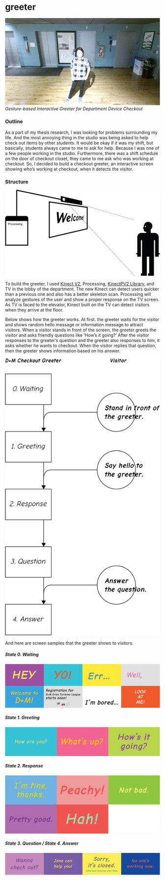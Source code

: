 # greeter
<img src="https://raw.githubusercontent.com/danhobaklab/greeter/master/images/title.png"><br>
<i>Gesture-based Interactive Greeter for Department Device Checkout</i> <br>
<h3>Outline</h3>
<p>As a part of my thesis research, I was looking for problems surrounding my life. And the most annoying thing in the studio was being asked to help check out items by other students. It would be okay if it was my shift, but basically, students always came to me to ask for help. Because I was one of a few people working in the studio. Furthermore, there was a shift schedule on the door of checkout closet, they came to me ask who was working at checkout. So, I decided to build a checkout greeter, an interactive screen showing who’s working at checkout, when it detects the visitor.</p>
<h3>Structure</h3>
<img src="https://raw.githubusercontent.com/danhobaklab/greeter/master/images/greeter-structure.png"><br>
<p>To build the greeter, I used <a href="https://www.microsoft.com/en-us/kinectforwindows/develop/" target="_blank">Kinect V2</a>, Processing, <a href="https://github.com/ThomasLengeling/KinectPV2" target="_blank">KinectPV2 Library</a>, and TV in the lobby of the department. The new Kinect can detect users quicker than a previous one and also has a better skeleton scan. Processing will analyze gestures of the user and show a proper response on the TV screen. As TV is faced to the elevator, Kinect built on the TV can detect visitors when they arrive at the floor.</p>
<p>Below shows how the greeter works. At first. the greeter waits for the visitor and shows random hello message or information message to attract visitors. When a visitor stands in front of the screen, the greeter greets the visitor and asks friendly questions like ‘How’s it going?’ After the visitor responses to the greeter’s question and the greeter also responses to him, it asks whether he wants to checkout. When the visitor replies that question, then the greeter shows information based on his answer.</p>
<img src="https://raw.githubusercontent.com/danhobaklab/greeter/master/images/greeter-algorithm.png"><br>
<p>And here are screen samples that the greeter shows to visitors.</p>
<h5>State 0. Waiting</h5>
<img src="https://raw.githubusercontent.com/danhobaklab/greeter/master/images/greeter-01.png"><br>
<h5>State 1. Greeting</h5>
<img src="https://raw.githubusercontent.com/danhobaklab/greeter/master/images/greeter-02.png"><br>
<h5>State 2. Response</h5>
<img src="https://raw.githubusercontent.com/danhobaklab/greeter/master/images/greeter-03.png"><br>
<h5>State 3. Question / State 4. Answer</h5>
<img src="https://raw.githubusercontent.com/danhobaklab/greeter/master/images/greeter-04.png"><br>
